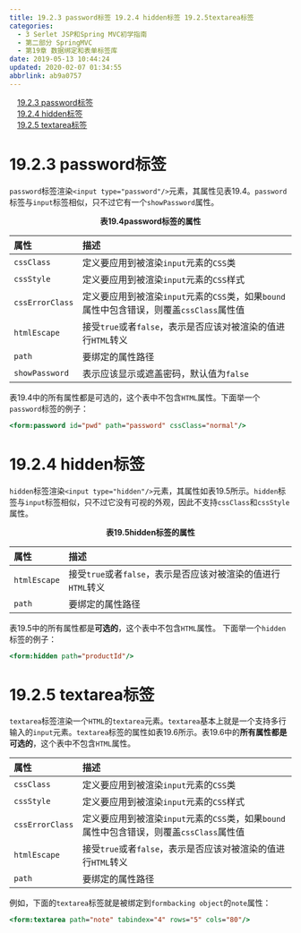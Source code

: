 ```yaml
---
title: 19.2.3 password标签 19.2.4 hidden标签 19.2.5textarea标签
categories: 
  - 3 Serlet JSP和Spring MVC初学指南
  - 第二部分 SpringMVC
  - 第19章 数据绑定和表单标签库
date: 2019-05-13 10:44:24
updated: 2020-02-07 01:34:55
abbrlink: ab9a0757
---
```

<div id='my_toc'><a href="/JavaReadingNotes/ab9a0757/#19-2-3-password标签" class="header_1">19.2.3 password标签</a>&nbsp;<br><a href="/JavaReadingNotes/ab9a0757/#19-2-4-hidden标签" class="header_1">19.2.4 hidden标签</a>&nbsp;<br><a href="/JavaReadingNotes/ab9a0757/#19-2-5-textarea标签" class="header_1">19.2.5 textarea标签</a>&nbsp;<br></div>
<style>.header_1{margin-left: 1em;}.header_2{margin-left: 2em;}.header_3{margin-left: 3em;}.header_4{margin-left: 4em;}.header_5{margin-left: 5em;}.header_6{margin-left: 6em;}</style>
<!--more-->
<script>if (navigator.platform.search('arm')==-1){document.getElementById('my_toc').style.display = 'none';}var e,p = document.getElementsByTagName('p');while (p.length>0) {e = p[0];e.parentElement.removeChild(e);}</script>

<!--end-->
# 19.2.3 password标签 #
`password`标签渲染`<input type="password"/>`元素，其属性见表19.4。`password`标签与`input`标签相似，只不过它有一个`showPassword`属性。
<center><strong>表19.4password标签的属性</strong></center>

|属性|描述|
|:---|:---|
|`cssClass`|定义要应用到被渲染`input`元素的`CSS`类|
|`cssStyle`|定义要应用到被渲染`input`元素的`CSS`样式|
|`cssErrorClass`|定义要应用到被渲染`input`元素的`CSS`类，如果`bound`属性中包含错误，则覆盖`cssClass`属性值|
|`htmlEscape`|接受`true`或者`false`，表示是否应该对被渲染的值进行`HTML`转义|
|`path`|要绑定的属性路径|
|`showPassword`|表示应该显示或遮盖密码，默认值为`false`|
表19.4中的所有属性都是可选的，这个表中不包含`HTML`属性。下面举一个`password`标签的例子：
```jsp
<form:password id="pwd" path="password" cssClass="normal"/>
```
# 19.2.4 hidden标签 #
`hidden`标签渲染`<input type="hidden"/>`元素，其属性如表19.5所示。`hidden`标签与`input`标签相似，只不过它没有可视的外观，因此不支持`cssClass`和`cssStyle`属性。
<center><strong>表19.5hidden标签的属性</strong></center>

|属性|描述|
|:---|:---|
|`htmlEscape`|接受`true`或者`false`，表示是否应该对被渲染的值进行`HTML`转义|
|`path`|要绑定的属性路径|

表19.5中的所有属性都是**可选的**，这个表中不包含`HTML`属性。
下面举一个`hidden`标签的例子：
```jsp
<form:hidden path="productId"/>
```
# 19.2.5 textarea标签 #
`textarea`标签渲染一个`HTML`的`textarea`元素。`textarea`基本上就是一个支持多行输入的`input`元素。`textarea`标签的属性如表19.6所示。表19.6中的**所有属性都是可选的**，这个表中不包含`HTML`属性。

|属性|描述|
|:---|:---|
|`cssClass`|定义要应用到被渲染`input`元素的`CSS`类|
|`cssStyle`|定义要应用到被渲染`input`元素的`CSS`样式|
|`cssErrorClass`|定义要应用到被渲染`input`元素的`CSS`类，如果`bound`属性中包含错误，则覆盖`cssClass`属性值|
|`htmlEscape`|接受`true`或者`false`，表示是否应该对被渲染的值进行`HTML`转义|
|`path`|要绑定的属性路径|
例如，下面的`textarea`标签就是被绑定到`formbacking object`的`note`属性：
```jsp
<form:textarea path="note" tabindex="4" rows="5" cols="80"/>
```


